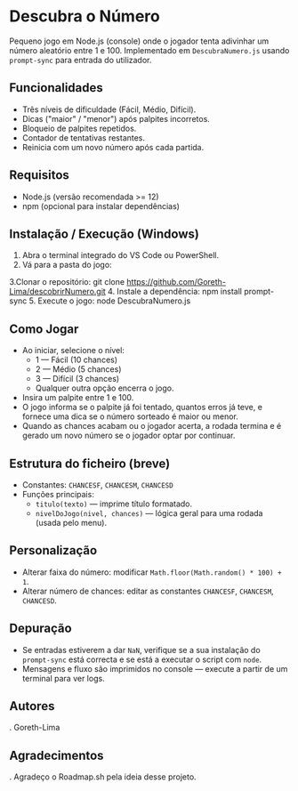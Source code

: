 # Descubra o Número

Pequeno jogo em Node.js (console) onde o jogador tenta adivinhar um número aleatório entre 1 e 100. Implementado em `DescubraNumero.js` usando `prompt-sync` para entrada do utilizador.

## Funcionalidades
- Três níveis de dificuldade (Fácil, Médio, Difícil).
- Dicas ("maior" / "menor") após palpites incorretos.
- Bloqueio de palpites repetidos.
- Contador de tentativas restantes.
- Reinicia com um novo número após cada partida.

## Requisitos
- Node.js (versão recomendada >= 12)
- npm (opcional para instalar dependências)

## Instalação / Execução (Windows)
1. Abra o terminal integrado do VS Code ou PowerShell.
2. Vá para a pasta do jogo:

3.Clonar o repositório:
git clone https://github.com/Goreth-Lima/descobrirNumero.git
4. Instale a dependência:
   npm install prompt-sync
5. Execute o jogo:
   node DescubraNumero.js

## Como Jogar
- Ao iniciar, selecione o nível:
  - 1 — Fácil (10 chances)
  - 2 — Médio (5 chances)
  - 3 — Difícil (3 chances)
  - Qualquer outra opção encerra o jogo.
- Insira um palpite entre 1 e 100.
- O jogo informa se o palpite já foi tentado, quantos erros já teve, e fornece uma dica se o número sorteado é maior ou menor.
- Quando as chances acabam ou o jogador acerta, a rodada termina e é gerado um novo número se o jogador optar por continuar.

## Estrutura do ficheiro (breve)
- Constantes: `CHANCESF`, `CHANCESM`, `CHANCESD`
- Funções principais:
  - `titulo(texto)` — imprime título formatado.
  - `nivelDoJogo(nivel, chances)` — lógica geral para uma rodada (usada pelo menu).

## Personalização
- Alterar faixa do número: modificar `Math.floor(Math.random() * 100) + 1`.
- Alterar número de chances: editar as constantes `CHANCESF`, `CHANCESM`, `CHANCESD`.

## Depuração
- Se entradas estiverem a dar `NaN`, verifique se a sua instalação do `prompt-sync` está correcta e se está a executar o script com `node`.
- Mensagens e fluxo são imprimidos no console — execute a partir de um terminal para ver logs.

## Autores
. Goreth-Lima

## Agradecimentos
 . Agradeço o Roadmap.sh pela ideia desse projeto. 
